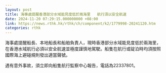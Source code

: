 ```yaml
---
layout: post
title: 海事處提醒香港部分水域能見度低於兩海里   航行須以安全航速
date: 2024-11-20 07:29:15.000000000 +08:00
link: https://news.rthk.hk/rthk/ch/component/k2/1779998-20241120.htm
categories: rthk
---
```


海事處提醒船長、本地船長和船舶負責人，現時香港部分水域能見度低於兩海里，在香港水域航行必須以安全航速並極度謹慎地駕駛。船隻在航行或碇泊時均須按照國際海上避碰規則發出適當聲號。

遇有意外事故，須立即向船隻航行監察中心報告，電話為22337801。
